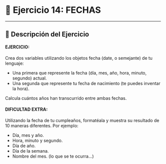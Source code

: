 # 📝 Ejercicio 14: FECHAS

---

## 📌 Descripción del Ejercicio

#### EJERCICIO:

Crea dos variables utilizando los objetos fecha (date, o semejante) de tu lenguaje:
- Una primera que represente la fecha (día, mes, año, hora, minuto, segundo) actual.
- Una segunda que represente tu fecha de nacimiento (te puedes inventar la hora).

Calcula cuántos años han transcurrido entre ambas fechas.

 #### DIFICULTAD EXTRA:

 Utilizando la fecha de tu cumpleaños, formatéala y muestra su resultado de 10 maneras diferentes. Por ejemplo:
 - Día, mes y año.
 - Hora, minuto y segundo.
 - Día de año.
 - Día de la semana.
 - Nombre del mes. (lo que se te ocurra...)